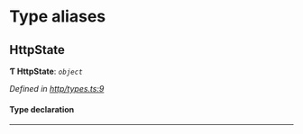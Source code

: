 

# Type aliases

<a id="httpstate"></a>

##  HttpState

**Ƭ HttpState**: *`object`*

*Defined in [http/types.ts:9](https://github.com/polkadot-js/api/blob/62d4e5f/packages/rpc-provider/src/http/types.ts#L9)*

#### Type declaration

___

